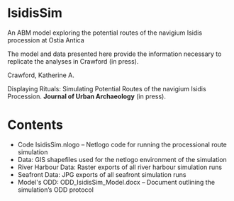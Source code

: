 # IsidisSim
An ABM model exploring the potential routes of the navigium Isidis procession at Ostia Antica

The model and data presented here provide the information necessary to replicate the analyses in Crawford (in press). 

Crawford, Katherine A. 

Displaying Rituals: Simulating Potential Routes of the navigium Isidis Procession. **Journal of Urban Archaeology** (in press). 

# Contents
-	Code
IsidisSim.nlogo – Netlogo code for running the processional route simulation 
-	Data:
GIS shapefiles used for the netlogo environment of the simulation
-	River Harbour Data:
Raster exports of all river harbour simulation runs
- Seafront Data:
JPG exports of all seafront simulation runs
- Model's ODD:
ODD_IsidisSim_Model.docx – Document outlining the simulation’s ODD protocol


